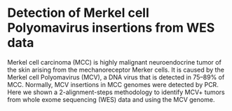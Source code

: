 # Detection of Merkel cell Polyomavirus insertions from WES data
Merkel cell carcinoma (MCC) is highly malignant neuroendocrine tumor of the skin arising from the mechanoreceptor Merker cells. It is caused by the Merkel cell Polyomavirus (MCV), a DNA virus that is detected in 75–89% of MCC. Normally, MCV insertions in MCC genomes were detected by PCR. Here we shown a 2-alignment-steps methodology to identify MCV+ tumors from whole exome sequencing (WES) data and using the MCV genome.

